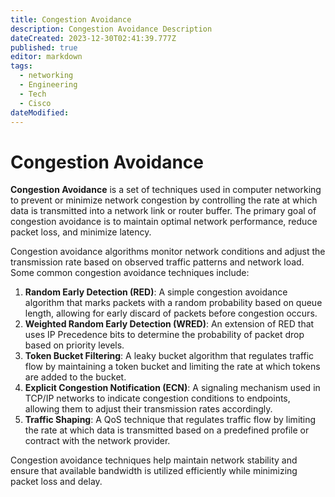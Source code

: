 ```yaml
---
title: Congestion Avoidance
description: Congestion Avoidance Description
dateCreated: 2023-12-30T02:41:39.777Z
published: true
editor: markdown
tags:
  - networking
  - Engineering
  - Tech
  - Cisco
dateModified: 
---
```

# Congestion Avoidance

**Congestion Avoidance** is a set of techniques used in computer networking to prevent or minimize network congestion by controlling the rate at which data is transmitted into a network link or router buffer. The primary goal of congestion avoidance is to maintain optimal network performance, reduce packet loss, and minimize latency.

Congestion avoidance algorithms monitor network conditions and adjust the transmission rate based on observed traffic patterns and network load. Some common congestion avoidance techniques include:

1. **Random Early Detection (RED)**: A simple congestion avoidance algorithm that marks packets with a random probability based on queue length, allowing for early discard of packets before congestion occurs.
2. **Weighted Random Early Detection (WRED)**: An extension of RED that uses IP Precedence bits to determine the probability of packet drop based on priority levels.
3. **Token Bucket Filtering**: A leaky bucket algorithm that regulates traffic flow by maintaining a token bucket and limiting the rate at which tokens are added to the bucket.
4. **Explicit Congestion Notification (ECN)**: A signaling mechanism used in TCP/IP networks to indicate congestion conditions to endpoints, allowing them to adjust their transmission rates accordingly.
5. **Traffic Shaping**: A QoS technique that regulates traffic flow by limiting the rate at which data is transmitted based on a predefined profile or contract with the network provider.

Congestion avoidance techniques help maintain network stability and ensure that available bandwidth is utilized efficiently while minimizing packet loss and delay.